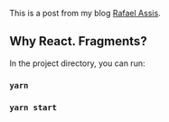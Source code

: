 This is a post from my blog [Rafael Assis](https://rafaelassis.blog/2018/12/13/primeiro-post-do-blog/).

## Why React. Fragments?

In the project directory, you can run:

### `yarn`

### `yarn start`